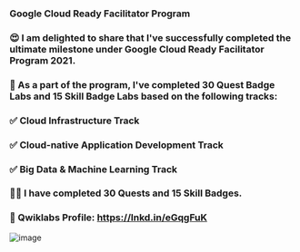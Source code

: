 
### Google Cloud Ready Facilitator Program
### 😍 I am delighted to share that I've successfully completed the ultimate milestone under Google Cloud Ready Facilitator Program 2021.

### 🚀 As a part of the program, I've completed 30 Quest Badge Labs and 15 Skill Badge Labs based on the following tracks:
### ✅ Cloud Infrastructure Track
### ✅ Cloud-native Application Development Track
### ✅ Big Data & Machine Learning Track

### 👨‍💻 I have completed 30 Quests and 15 Skill Badges.


### 🎯 Qwiklabs Profile: https://lnkd.in/eGqgFuK


![image](https://user-images.githubusercontent.com/62868878/125979662-da07123c-d76d-47cc-8f55-e531bba2d4a2.png)
